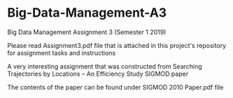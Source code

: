 # Big-Data-Management-A3
Big Data Management Assignment 3 (Semester 1 2019)

Please read Assignment3.pdf file that is attached in this project's repository for assignment tasks and instructions

A very interesting assignment that was constructed from Searching Trajectories by Locations – An Efficiency Study SIGMOD paper

The contents of the paper can be found under SIGMOD 2010 Paper.pdf file
